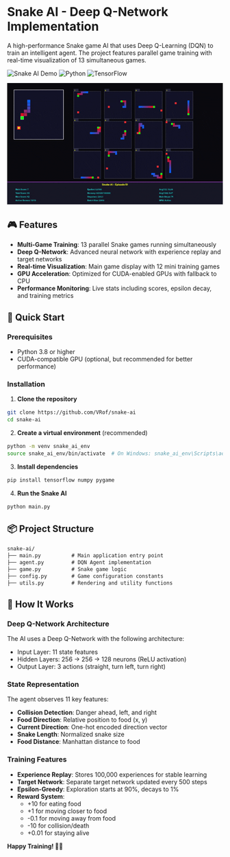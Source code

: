 # Snake AI - Deep Q-Network Implementation

A high-performance Snake game AI that uses Deep Q-Learning (DQN) to train an intelligent agent. The project features parallel game training with real-time visualization of 13 simultaneous games.

![Snake AI Demo](https://img.shields.io/badge/AI-Deep%20Q--Learning-blue) ![Python](https://img.shields.io/badge/Python-3.8+-green) ![TensorFlow](https://img.shields.io/badge/TensorFlow-2.x-orange)

![](https://github.com/VRof/snake-ai/blob/main/demo.gif)
## 🎮 Features

- **Multi-Game Training**: 13 parallel Snake games running simultaneously
- **Deep Q-Network**: Advanced neural network with experience replay and target networks
- **Real-time Visualization**: Main game display with 12 mini training games
- **GPU Acceleration**: Optimized for CUDA-enabled GPUs with fallback to CPU
- **Performance Monitoring**: Live stats including scores, epsilon decay, and training metrics

## 🚀 Quick Start

### Prerequisites

- Python 3.8 or higher
- CUDA-compatible GPU (optional, but recommended for better performance)

### Installation

1. **Clone the repository**
```bash
git clone https://github.com/VRof/snake-ai
cd snake-ai
```

2. **Create a virtual environment** (recommended)
```bash
python -m venv snake_ai_env
source snake_ai_env/bin/activate  # On Windows: snake_ai_env\Scripts\activate
```

3. **Install dependencies**
```bash
pip install tensorflow numpy pygame
```

4. **Run the Snake AI**
```bash
python main.py
```

## 📦 Project Structure

```
snake-ai/
├── main.py          # Main application entry point
├── agent.py         # DQN Agent implementation
├── game.py          # Snake game logic
├── config.py        # Game configuration constants
├── utils.py         # Rendering and utility functions
```

## 🧠 How It Works

### Deep Q-Network Architecture

The AI uses a Deep Q-Network with the following architecture:
- Input Layer: 11 state features
- Hidden Layers: 256 → 256 → 128 neurons (ReLU activation)
- Output Layer: 3 actions (straight, turn left, turn right)

### State Representation

The agent observes 11 key features:
- **Collision Detection**: Danger ahead, left, and right
- **Food Direction**: Relative position to food (x, y)
- **Current Direction**: One-hot encoded direction vector
- **Snake Length**: Normalized snake size
- **Food Distance**: Manhattan distance to food

### Training Features

- **Experience Replay**: Stores 100,000 experiences for stable learning
- **Target Network**: Separate target network updated every 500 steps
- **Epsilon-Greedy**: Exploration starts at 90%, decays to 1%
- **Reward System**: 
  - +10 for eating food
  - +1 for moving closer to food
  - -0.1 for moving away from food
  - -10 for collision/death
  - +0.01 for staying alive

**Happy Training! 🐍🤖**
